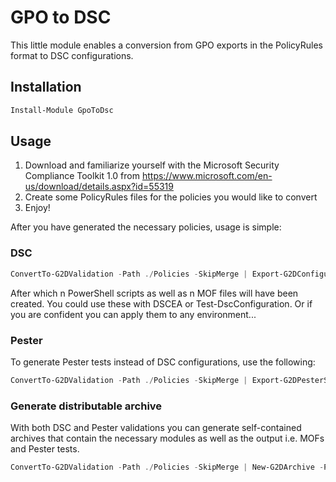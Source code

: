 ﻿# GPO to DSC

This little module enables a conversion from GPO exports in the PolicyRules format to DSC configurations.

## Installation

```powershell
Install-Module GpoToDsc
```

## Usage

1. Download and familiarize yourself with the Microsoft Security Compliance Toolkit 1.0 from <https://www.microsoft.com/en-us/download/details.aspx?id=55319>
1. Create some PolicyRules files for the policies you would like to convert
1. Enjoy!

After you have generated the necessary policies, usage is simple:

### DSC

```powershell
ConvertTo-G2DValidation -Path ./Policies -SkipMerge | Export-G2DConfiguration -Path D:\temp
```  

After which n PowerShell scripts as well as n MOF files will have been created. You could use these with
DSCEA or Test-DscConfiguration. Or if you are confident you can apply them to any environment...

### Pester

To generate Pester tests instead of DSC configurations, use the following:

```powershell
ConvertTo-G2DValidation -Path ./Policies -SkipMerge | Export-G2DPesterSuite -Path D:\temp
```

### Generate distributable archive

With both DSC and Pester validations you can generate self-contained archives that contain the necessary
modules as well as the output i.e. MOFs and Pester tests.

```powershell
ConvertTo-G2DValidation -Path ./Policies -SkipMerge | New-G2DArchive -Path D:\tmp\Distributable.zip
```
